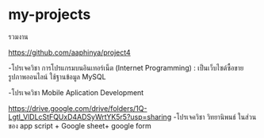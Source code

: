 # my-projects
รวมงาน

https://github.com/aaphinya/project4

-โปรเจควิชา การโปรแกรมบนอินเทอร์เน็ต (Internet Programming) : เป็นเว็บไซต์ซื้อขายรูปภาพออนไลน์ ใช้ฐานข้อมูล MySQL


-โปรเจควิชา Mobile Aplication Development 

https://drive.google.com/drive/folders/1Q-Lgtl_VlDLcStFQUxD4ADSyWrtYK5r5?usp=sharing
-โปรเจควิชา วิทยานิพนธ์ ในส่วนของ app script + Google sheet+ google form 
